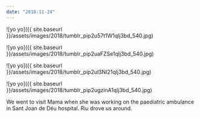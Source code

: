 ```yaml
---
date: "2018-11-24"
---
```


![yo yo]({{ site.baseurl }}/assets/images/2018/tumblr_pip2u57t1W1qlj3bd_540.jpg)

![yo yo]({{ site.baseurl }}/assets/images/2018/tumblr_pip2uaFZSe1qlj3bd_540.jpg)

![yo yo]({{ site.baseurl }}/assets/images/2018/tumblr_pip2ul3NI21qlj3bd_540.jpg)

![yo yo]({{ site.baseurl }}/assets/images/2018/tumblr_pip2ugzinA1qlj3bd_540.jpg)

We went to visit Mama when she was working on the paediatric ambulance in Sant Joan de Déu hospital. Riu drove us around.
